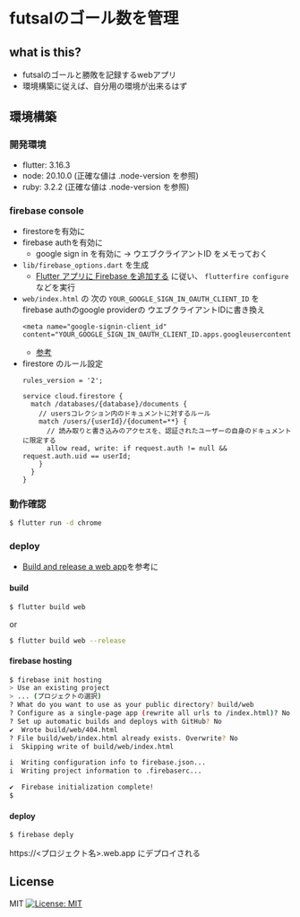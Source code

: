 # futsalのゴール数を管理

## what is this?

* futsalのゴールと勝敗を記録するwebアプリ
* 環境構築に従えば、自分用の環境が出来るはず

## 環境構築

### 開発環境

* flutter: 3.16.3
* node: 20.10.0 (正確な値は .node-version を参照)
* ruby: 3.2.2 (正確な値は .node-version を参照)

### firebase console

* firestoreを有効に
* firebase authを有効に
  * google sign in を有効に → ウエブクライアントID をメモっておく
* `lib/firebase_options.dart` を生成
  * [Flutter アプリに Firebase を追加する](https://firebase.google.com/docs/flutter/setup?hl=ja&platform=web) に従い、 `flutterfire configure` などを実行
* `web/index.html` の 次の `YOUR_GOOGLE_SIGN_IN_OAUTH_CLIENT_ID` を firebase authのgoogle providerの ウエブクライアントIDに書き換え
  ```
  <meta name="google-signin-client_id" content="YOUR_GOOGLE_SIGN_IN_OAUTH_CLIENT_ID.apps.googleusercontent.com">
  ```
  * [参考](https://pub.dev/packages/google_sign_in_web#web-integration)
* firestore のルール設定
  ```
  rules_version = '2';

  service cloud.firestore {
    match /databases/{database}/documents {
      // usersコレクション内のドキュメントに対するルール
      match /users/{userId}/{document=**} {
        // 読み取りと書き込みのアクセスを、認証されたユーザーの自身のドキュメントに限定する
        allow read, write: if request.auth != null && request.auth.uid == userId;
      }
    }
  }
  ```

### 動作確認

```bash
$ flutter run -d chrome
```

### deploy

* [Build and release a web app](https://docs.flutter.dev/deployment/web)を参考に

#### build

```bash
$ flutter build web
```

or

```bash
$ flutter build web --release
```

#### firebase hosting

```bash
$ firebase init hosting
> Use an existing project
> ... (プロジェクトの選択)
? What do you want to use as your public directory? build/web
? Configure as a single-page app (rewrite all urls to /index.html)? No
? Set up automatic builds and deploys with GitHub? No
✔  Wrote build/web/404.html
? File build/web/index.html already exists. Overwrite? No
i  Skipping write of build/web/index.html

i  Writing configuration info to firebase.json...
i  Writing project information to .firebaserc...

✔  Firebase initialization complete!
$ 
```

#### deploy

```bash
$ firebase deply
```
https://<プロジェクト名>.web.app にデプロイされる

## License

MIT
[![License: MIT](https://img.shields.io/badge/License-MIT-yellow.svg)](https://opensource.org/licenses/MIT)

